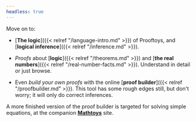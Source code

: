 ```yaml
---
headless: true
---
```


Move on to:

* [**The logic**]({{< relref "/language-intro.md" >}}) of Prooftoys,
and [**logical inference**]({{< relref "/inference.md" >}}).

* _Proofs_ about [**logic**]({{< relref "/theorems.md" >}}) and [**the
real numbers**]({{< relref "/real-number-facts.md" >}}).  Understand
in detail or just browse.

* Even _build your own proofs_ with the online [**proof
builder**]({{< relref "/proofbuilder.md" >}}).  This tool has some
rough edges still, but don't worry; it will only do correct
inferences.

A more finished version of the proof builder
is targeted for solving simple equations, at the
companion [**Mathtoys**](http://mathtoys.org/equations.html) site.
